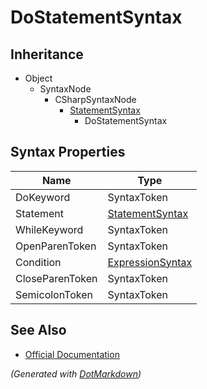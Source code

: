 # DoStatementSyntax

## Inheritance

* Object
  * SyntaxNode
    * CSharpSyntaxNode
      * [StatementSyntax](StatementSyntax.md)
        * DoStatementSyntax

## Syntax Properties

| Name            | Type                                    |
| --------------- | --------------------------------------- |
| DoKeyword       | SyntaxToken                             |
| Statement       | [StatementSyntax](StatementSyntax.md)   |
| WhileKeyword    | SyntaxToken                             |
| OpenParenToken  | SyntaxToken                             |
| Condition       | [ExpressionSyntax](ExpressionSyntax.md) |
| CloseParenToken | SyntaxToken                             |
| SemicolonToken  | SyntaxToken                             |

## See Also

* [Official Documentation](https://docs.microsoft.com/en-us/dotnet/api/microsoft.codeanalysis.csharp.syntax.dostatementsyntax)


*\(Generated with [DotMarkdown](http://github.com/JosefPihrt/DotMarkdown)\)*